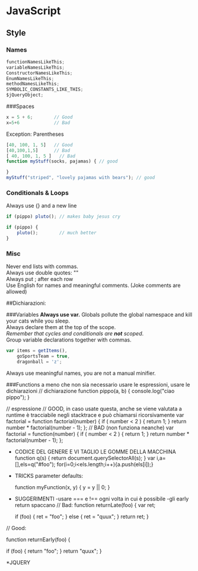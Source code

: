 # JavaScript
## Style
### Names
```javascript
functionNamesLikeThis;
variableNamesLikeThis;
ConstructorNamesLikeThis;
EnumNamesLikeThis;
methodNamesLikeThis;
SYMBOLIC_CONSTANTS_LIKE_THIS;
$jQueryObject;
```

###Spaces

```javascript
x = 5 + 6;        // Good
x=5+6             // Bad
```
Exception: Parentheses
```javascript
[40, 100, 1, 5]   // Good
[40,100,1,5]      // Bad
[ 40, 100, 1, 5 ]   // Bad
function myStuff(socks, pajamas) { // good

}
myStuff("striped", "lovely pajamas with bears"); // good
```

### Conditionals & Loops
Always use {} and a new line
```javascript
if (pippo) pluto(); // makes baby jesus cry

if (pippo) {
	pluto(); 		// much better
}
```
### Misc
Never end lists with commas.  
Always use double quotes: ""  
Always put ; after each row  
Use English for names and meaningful comments. (Joke comments are allowed)

##Dichiarazioni:

###Variables
**Always use var.**
Globals pollute the global namespace and kill your cats while you sleep.  
Always declare them at the top of the scope.  
*Remember that cycles and conditionals are **not** scoped*.  
Group variable declarations together with commas.  
```javascript
var items = getItems(),
    goSportsTeam = true,
    dragonball = 'z';
```
Always use meaningful names, you are not a manual minifier.

###Functions
 a meno che non sia necessario usare le espressioni, usare le dichiarazioni
 // dichiarazione
 function pippo(a, b) {
 	console.log("ciao pippo");
 }
 
 // espressione
 // GOOD, in caso usate questa, anche se viene valutata a runtime è tracciabile negli stacktrace e può chiamarsi ricorsivamente
 var factorial = function factorial(number) {
   if ( number < 2 ) {
     return 1;
   }
   return number * factorial(number - 1);
 };
 // BAD (non funziona neanche)
 var factorial = function(number) {
   if ( number < 2 ) {
     return 1;
   }
   return number * factorial(number - 1);
 }; 
 
- CODICE DEL GENERE E VI TAGLIO LE GOMME DELLA MACCHINA
function q(s) {
  return document.querySelectorAll(s);
}
var i,a=[],els=q("#foo");
for(i=0;i<els.length;i++){a.push(els[i]);}

 
* TRICKS
parameter defaults:
	
	function myFunction(x, y) {
   	 y = y || 0;
	}

* SUGGERIMENTI
-usare === e !== ogni volta in cui è possibile 
-gli early return spaccano
// Bad:
function returnLate(foo) {
  var ret;

  if (foo) {
    ret = "foo";
  } else {
    ret = "quux";
  }
  return ret;
}

// Good:

function returnEarly(foo) {

  if (foo) {
    return "foo";
  }
  return "quux";
}

*JQUERY


